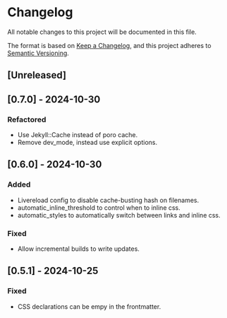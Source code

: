 # Changelog

All notable changes to this project will be documented in this file.

The format is based on [Keep a Changelog](https://keepachangelog.com/en/1.1.0/),
and this project adheres to [Semantic Versioning](https://semver.org/spec/v2.0.0.html).

## [Unreleased]

## [0.7.0] - 2024-10-30

### Refactored

- Use Jekyll::Cache instead of poro cache.
- Remove dev_mode, instead use explicit options.

## [0.6.0] - 2024-10-30

### Added

- Livereload config to disable cache-busting hash on filenames.
- automatic_inline_threshold to control when to inline css.
- automatic_styles to automatically switch between links and inline css.

### Fixed

- Allow incremental builds to write updates.

## [0.5.1] - 2024-10-25

### Fixed

- CSS declarations can be empy in the frontmatter.
